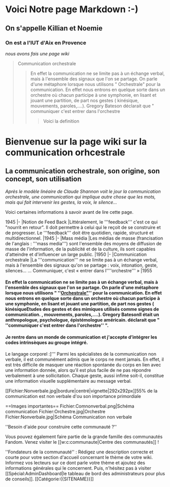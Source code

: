 
#  Voici Notre page Markdown :-)
## On s'appelle Killian et Noemie 
### On est a l'IUT d'Aix en Provence
*nous avons fais une page wiki*

> Communication orchestrale
>> En effet la communication ne se limite pas à un échange verbal, mais à l'ensemble des signaux que l'on se partage. On parle d'une métaphore lorsque nous utilisons " Orchestrale" pour la communication. En effet nous entrons en quelque sorte dans un orchestre où chacun participe à une symphonie, en lisant et jouant une partition, de part nos gestes ( kinésique, mouvements, paroles,....). Gregory Bateson déclarait que " communiquer c'est entrer dans l'orchestre 
>>> Voici la definition 




# Bienvenue sur la page wiki sur la communication orhcestrale

## La communication orchestrale, son origine, son concept, son utilisation

*Après le modèle linéaire de Claude Shannon voit le jour la communication orchestrale, une communication qui implique autre chose que les mots, mais qui fait intervenir les gestes, la voix, le silence...*

Voici certaines informations à savoir avant de lire cette page. 

1945
|-
|Notion de Feed Back
|Littéralement, le '''feedback''' c'est ce qui "nourrit en retour". Il doit permettre à celui qui le reçoit de se construire et de progresser. Le '''feedback''' doit être quotidien, rapide, structuré et multidirectionnel.
|1945
|-
|Mass média
|Les médias de masse (francisation de l'anglais : '''mass media''') sont l'ensemble des moyens de diffusion de masse de l'information, de la publicité et de la culture, ils sont capables d'atteindre et d'influencer un large public.
|1950
|-
|Communication orchestrale
|La '''communication''' ne se limite pas à un échange verbal, mais à l'ensemble des signaux qu'on se partage : voix, intonation, geste, silences… ... Communiquer, c'est « entrer dans l''''orchestre''' »
|1955


#### En effet la communication ne se limite pas à un échange verbal, mais à l'ensemble des signaux que l'on se partage. On parle d'une métaphore lorsque nous utilisons " ''<u>Orchestrale"</u>'' pour la communication. En effet nous entrons en quelque sorte dans un orchestre où chacun participe à une symphonie, en lisant et jouant une partition, de part nos gestes ( kinésique<ref group="info">Etudes des gestes et des mimiques utilisés comme signes de communication.</ref> , mouvements, paroles,....). Gregory Bateson<ref group="info">Il était un anthropologue, psychologue, épistémologue américain. </ref>  déclarait que " ''communiquer c'est entrer dans l'orchestre'' ".

#### Je rentre dans un monde de communication  et j'accepte d’intégrer les codes intrinsèques au groupe intégré.
 Le langage corporel :]''' Parmi les spécialistes de la communication non verbale, il est communément admis que le corps ne ment jamais. En effet, il est très difficile de masquer une réaction spontanée du corps en lien avec une information donnée, alors qu’il est plus facile de ne pas répondre verbalement à une sollicitation. Chaque geste, aussi infime soit-il, constitue une information visuelle supplémentaire au message verbal.

[[Fichier:Nonverbale.jpg|bordure|centré|vignette|292x292px]]<ref group="info">55% de la communication est non verbale d'ou son importance primordiale </ref>
<br /></div>
<references group="info" />

==Images importantes==
<gallery position="center" captionalign="center" navigation="true">
Fichier:Comnonverbal.png|Schéma communication
Fichier:Orchestre.jpg|Orchestre
Fichier:Nonverbale.jpg|Schéma Communication non verbale
</gallery>
<!-- La galerie ci-dessus convient parfaitement pour les pages d'articles mais il serait également bien d'en avoir une autre juste en dessous qui listerait les pages de Catégorie: les plus importantes. -->
<mainpage-endcolumn />
<mainpage-rightcolumn-start />
''Besoin d'aide pour construire cette communauté ?''



Vous pouvez également faire partie de la grande famille des communautés Fandom. Venez visiter le [[w:c:communaute|Centre des communautés]] !

''Fondateurs de la communauté'' : Rédigez une description correcte et courte pour votre section d'accueil concernant le thème de votre wiki. Informez vos lecteurs sur ce dont parle votre thème et ajoutez des informations générales qui le concernent. Puis, n'hésitez pas à visiter [[Spécial:AdminDashboard|le tableau de bord des administrateurs pour plus de conseils]].
<mainpage-endcolumn />
[[Catégorie:{{SITENAME}}]]


